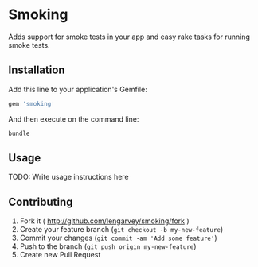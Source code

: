 # Smoking

Adds support for smoke tests in your app and easy rake tasks for running smoke tests.

## Installation

Add this line to your application's Gemfile:

```ruby
gem 'smoking'
```

And then execute on the command line:

```
bundle
```

## Usage

TODO: Write usage instructions here

## Contributing

1. Fork it ( http://github.com/lengarvey/smoking/fork )
2. Create your feature branch (`git checkout -b my-new-feature`)
3. Commit your changes (`git commit -am 'Add some feature'`)
4. Push to the branch (`git push origin my-new-feature`)
5. Create new Pull Request
